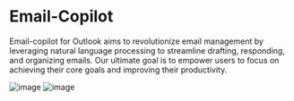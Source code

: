 # Email-Copilot

Email-copilot for Outlook aims to revolutionize email management by leveraging natural language processing to streamline drafting, responding, and organizing emails. Our ultimate goal is to empower users to focus on achieving their core goals and improving their productivity.

![image](https://github.com/jogendrasinghgurjar/email-copilot/assets/31069041/5c6a3e8e-dd49-4b1b-b383-7a0476d1d319)
![image](https://github.com/jogendrasinghgurjar/email-copilot/assets/31069041/836f2042-3724-4a57-81f8-8d4941c99df4)
